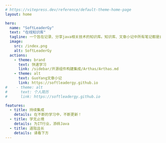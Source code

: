 ```yaml
---
# https://vitepress.dev/reference/default-theme-home-page
layout: home

hero:
  name: "SoftLeaderGy"
  text: "在线知识库"
  tagline: 一个旨在记录、分享java相关技术的知识库。知识库、文章小记中所有笔记都是自己学习、工作中所写，如有问题，请多多指教～
  image:
    src: /index.png
    alt: SoftLeaderGy
  actions:
    - theme: brand
      text: 快速学习
      link: /sidebar/开源组件构建集成/Arthas/Arthas.md
    - theme: alt
      text: GuoYang文章小记
      link: https://softleadergy.github.io
#    - theme: alt
#      text: 个人简历
#      link: https://softleadergy.github.io

features:
  - title: 持续集成
    details: 在不断的学习中，不断更新！
  - title: 学无止境
    details: 为IT行业，添砖Java
  - title: 道阻且长
    details: 请看下方
---
```


[//]: # ( 个人简历链接备份)
[//]: # (      { icon: { svg: '<svg t="1716279493144" class="icon" viewBox="0 0 1024 1024" version="1.1" xmlns="http://www.w3.org/2000/svg" p-id="5563" width="200" height="200"><path d="M241.32228 671.433898a31.312155 31.312155 0 0 0 32.091306 30.09473h480.152178a30.143428 30.143428 0 1 0 0-60.189461h-480.152178a31.214761 31.214761 0 0 0-32.091306 30.094731z m512.292181 122.278105h-480.152178a30.143428 30.143428 0 1 0 0 60.189462h480.152178a30.143428 30.143428 0 1 0 0-60.189462z" p-id="5564"></path><path d="M623.301355 0h-467.490964A62.673007 62.673007 0 0 0 93.088686 62.429523v899.140954a62.673007 62.673007 0 0 0 62.721705 62.429523h712.534145a62.673007 62.673007 0 0 0 62.721704-62.429523V305.963097L623.447446 0z m40.808065 128.900894l144.532624 143.753472h-133.721895a11.005516 11.005516 0 0 1-10.810729-10.762032z m203.894237 832.71828H155.615603V62.575613h443.142476l2.434849 2.434849v196.930569a73.58113 73.58113 0 0 0 73.532433 73.045463h193.229599v626.48659z" p-id="5565"></path><path d="M385.41663 317.942553a95.981739 95.981739 0 1 0-96.12783-95.981739 95.933042 95.933042 0 0 0 96.12783 95.981739z m0-139.370744a43.389005 43.389005 0 1 1-43.389005 43.389005 43.389005 43.389005 0 0 1 43.389005-43.486399z m-104.747194 304.843066a30.046034 30.046034 0 0 0 30.094731-30.09473 76.405554 76.405554 0 0 1 149.304926 0 30.094731 30.094731 0 0 0 60.189462 0 135.718471 135.718471 0 0 0-269.68385 0 30.046034 30.046034 0 0 0 30.338216 30.192124z" p-id="5566"></path></svg><title>我的简历</title>'}, )
[//]: # (              link: '/resume/')
[//]: # (      },)

<script setup>

import { VPTeamMembers } from 'vitepress/theme';
import { defineConfig } from 'vitepress';
const base = '/knowledge-base/';

const members = [

  {
    avatar: base + 'Idea.png',
    name: '是洋',
    title: '个人介绍',
    links: [
      { icon: { svg: '<svg t="1715668518501" class="icon" viewBox="0 0 1024 1024" version="1.1" xmlns="http://www.w3.org/2000/svg" p-id="20772" width="200" height="200"><path d="M213.333333 853.333333H85.333333a42.666667 42.666667 0 0 1-42.666666-42.666666V213.333333a42.666667 42.666667 0 0 1 42.666666-42.666666h618.666667v64H106.666667v554.666666h106.666666v64z m704-64V234.666667h-64V170.666667h85.333334a42.666667 42.666667 0 0 1 42.666666 42.666666v597.333334a42.666667 42.666667 0 0 1-42.666666 42.666666H320v-64h597.333333z" fill="#1A1A1A" p-id="20773"></path><path d="M569.749333 387.733333a29.546667 29.546667 0 0 1 15.658667 38.741334l-84.650667 199.381333a29.546667 29.546667 0 0 1-54.378666-23.082667l84.650666-199.402666a29.546667 29.546667 0 0 1 38.72-15.637334z m-246.506666-5.269333l11.605333 11.605333a21.333333 21.333333 0 0 1 0 30.165334l-82.453333 82.432 82.56 82.56a21.333333 21.333333 0 0 1 0 30.165333l-11.605334 11.605333a21.333333 21.333333 0 0 1-30.165333 0L184.106667 521.92a21.290667 21.290667 0 0 1-4.224-5.973333l-0.085334-0.213334a21.333333 21.333333 0 0 1 4.202667-24.192l109.077333-109.077333a21.333333 21.333333 0 0 1 30.165334 0z m405.504 3.648l2.389333 2.133333 97.493333 97.493334c7.317333 7.317333 9.984 17.557333 8 26.986666l-0.853333 3.114667-0.085333 0.213333c-1.045333 3.2-2.645333 6.250667-4.821334 9.002667l-2.346666 2.666667-97.493334 97.472a29.546667 29.546667 0 0 1-43.925333-39.381334l2.154667-2.410666 76.757333-76.736-76.650667-76.629334A29.546667 29.546667 0 0 1 728.746667 386.133333z" fill="#02BBAC" p-id="20774"></path></svg><title>我的简历</title>'}, 
              link: base + '专业技能.pdf'
      },
      { icon: 'github', link: 'https://github.com/SoftLeaderGy' },
      {
        icon: {
          svg: '<svg t="1712735275883" class="icon" viewBox="0 0 1024 1024" version="1.1" xmlns="http://www.w3.org/2000/svg" p-id="4382" width="200" height="200"><path d="M512 1024C229.2224 1024 0 794.7776 0 512S229.2224 0 512 0s512 229.2224 512 512-229.2224 512-512 512z m259.1488-568.8832H480.4096a25.2928 25.2928 0 0 0-25.2928 25.2928l-0.0256 63.2064c0 13.952 11.3152 25.2928 25.2672 25.2928h177.024c13.9776 0 25.2928 11.3152 25.2928 25.2672v12.6464a75.8528 75.8528 0 0 1-75.8528 75.8528H366.592a25.2928 25.2928 0 0 1-25.2672-25.2928v-240.1792a75.8528 75.8528 0 0 1 75.8272-75.8528h353.9456a25.2928 25.2928 0 0 0 25.2672-25.2928l0.0768-63.2064a25.2928 25.2928 0 0 0-25.2672-25.2928H417.152a189.6192 189.6192 0 0 0-189.6192 189.6448v353.9456c0 13.9776 11.3152 25.2928 25.2928 25.2928h372.9408a170.6496 170.6496 0 0 0 170.6496-170.6496v-145.408a25.2928 25.2928 0 0 0-25.2928-25.2672z" fill="#C71D23" p-id="4383"></path></svg><title>Gitee</title>'
        },
        link: 'https://gitee.com/softleadergy',
      },

    ]
  },
  {
    avatar: base + 'Webstorm.png',
    name: '不是阳',
    title: '联系方式',
    links: [
      { icon: { svg: '<svg t="1715652975323" class="icon" viewBox="0 0 1040 1024" version="1.1" xmlns="http://www.w3.org/2000/svg" p-id="4318" width="200" height="200"><path d="M818.97651 64.224744 204.713428 64.224744c-113.073288 0-204.714452 93.713358-204.714452 209.238488l0 413.642878c0 115.52513 91.641163 208.357422 204.714452 208.357422l614.262058 0c113.134687 0 204.771757-92.833315 204.771757-208.357422L1023.747243 273.463232C1023.748267 157.939125 932.110173 64.224744 818.97651 64.224744zM709.783599 482.420311l249.786996-150.083204 0 296.587905L709.783599 482.420311zM204.713428 128.026862l614.262058 0c72.988338 0 133.375683 58.618049 139.984195 132.059712L511.875157 528.771989 64.50206 259.912611C71.221088 186.55179 131.840724 128.026862 204.713428 128.026862zM63.87375 332.154959l250.091942 150.266375L63.87375 629.103068 63.87375 332.154959zM818.97651 831.417867 204.713428 831.417867c-72.79391 0-133.36238-57.398268-140.190903-130.530892l309.642223-181.605128c0.189312-0.11461 0.370437-0.23843 0.555655-0.356111l121.31295 72.890101c4.840238 2.889817 10.308787 4.397147 15.84078 4.397147 5.529947 0 10.997472-1.50733 15.838733-4.397147l121.314996-72.891124c0.186242 0.118704 0.367367 0.242524 0.557702 0.357134l309.352627 181.435259C952.219163 773.930571 891.884007 831.417867 818.97651 831.417867z" p-id="4319"></path></svg><title>邮箱</title>'}, 
              link: 'mailto:826044698@qq.com'
      },
      { icon: { svg: '<svg t="1715590711059" class="icon" viewBox="0 0 1024 1024" version="1.1" xmlns="http://www.w3.org/2000/svg" p-id="10599" width="200" height="200"><path d="M853.534249 449.917741c0 0 21.811948-24.127762 21.811948-68.442375 0-44.336764-51.599359-68.444389-51.599359-68.444389 0-80.230876-34.355606-139.829862-68.421231-182.516357C663.375705 15.351199 504.34271 16.441646 504.34271 16.441646S346.066886 19.539802 253.405123 130.515627c-35.9364 43.021785-68.46654 99.634377-68.46654 182.516357 0 0-51.5762 24.107625-51.5762 68.444389 0 44.313606 21.834099 68.442375 21.834099 68.442375S2.445384 541.199078 2.445384 723.692277c0 66.551463 46.922421 68.444389 65.457996 68.444389 30.679502 0 65.459003-45.628586 65.459003-45.628586s-2.318835 52.223622 43.669206 91.259185c0 0-60.534374 21.56627-60.534374 91.257172 0 69.691908 99.234648 98.343563 191.449358 91.259185 100.103581-7.685482 196.398152-68.445396 196.398152-68.445396s104.983908 65.459003 205.352297 68.445396c77.357253 2.29467 182.516357-21.567277 182.516357-91.259185 0-69.690901-60.512222-91.257172-60.512222-91.257172 45.987034-39.035564 43.647054-91.259185 43.647054-91.259185s31.817272 44.426376 62.49476 45.628586c26.826189 1.048158 68.444389-24.707723 68.444389-91.259185C1006.285346 497.865162 853.534249 449.917741 853.534249 449.917741zM915.026161 700.87748c-11.518658 9.025634-50.038701-23.369585-68.442375-45.626572-12.076467-14.594663-22.837954 22.811776-22.837954 22.811776s-11.586119 138.247053-78.914889 173.005409c0 0-9.8261 22.813789 2.762867 24.774176 22.679875 3.56434 67.262317 41.597055 63.875187 60.087321-2.540347 14.060012-89.053121 13.034006-147.403581-6.90616-121.914523-41.619207-159.723712-68.442375-159.723712-68.442375s-30.500278 31.591732-159.678402 68.442375c-43.869574 12.521506-134.303121 14.059005-136.888778 0-3.408274-18.491272 55.342922-49.615814 78.269482-53.180153 12.744026-1.960387 2.806163-24.774176 2.806163-24.774176C220.742075 816.309737 184.938583 678.062684 184.938583 678.062684s-7.707633-34.443204-22.792645-22.811776c-19.470962 14.992379-54.874725 59.641275-68.442375 45.626572-19.405515-20.029778 10.026468-69.312316 33.930704-103.777671 32.373067-46.743197 89.140719-82.278861 115.54402-101.552475 10.58327-7.707633 0-22.814796 0-22.814796s-35.403763-24.975552-35.403763-68.442375c0-47.012033 68.444389-45.629593 68.444389-45.629593 0-251.517548 231.041724-250.959739 231.041724-250.959739s225.249168-1.315987 225.249168 250.959739c0 0 68.421231-1.38244 68.421231 45.629593 0 43.466824-32.440528 68.442375-32.440528 68.442375s-10.492652 15.107163 0 22.814796c26.09117 19.273615 103.75854 54.809278 135.796318 101.552475C927.905108 631.565164 935.234156 685.015161 915.026161 700.87748z" p-id="10600"></path></svg><title>QQ</title>'}, 
              link: 'https://qm.qq.com/q/1Z60wZLiNu'
      },
      { icon: { svg: '<svg t="1715590852306" class="icon" viewBox="0 0 1309 1024" version="1.1" xmlns="http://www.w3.org/2000/svg" p-id="13080" width="200" height="200"><path d="M1147.26896 912.681417l34.90165 111.318583-127.165111-66.823891a604.787313 604.787313 0 0 1-139.082747 22.263717c-220.607239 0-394.296969-144.615936-394.296969-322.758409s173.526026-322.889372 394.296969-322.889372C1124.219465 333.661082 1309.630388 478.669907 1309.630388 656.550454c0 100.284947-69.344929 189.143369-162.361428 256.130963zM788.070086 511.869037a49.11114 49.11114 0 0 0-46.360916 44.494692 48.783732 48.783732 0 0 0 46.360916 44.494693 52.090549 52.090549 0 0 0 57.983885-44.494693 52.385216 52.385216 0 0 0-57.983885-44.494692z m254.985036 0a48.881954 48.881954 0 0 0-46.09899 44.494692 48.620028 48.620028 0 0 0 46.09899 44.494693 52.385216 52.385216 0 0 0 57.983886-44.494693 52.58166 52.58166 0 0 0-57.951145-44.494692z m-550.568615 150.018161a318.567592 318.567592 0 0 0 14.307712 93.212943c-14.307712 1.080445-28.746387 1.768001-43.283284 1.768001a827.293516 827.293516 0 0 1-162.394168-22.296458l-162.001279 77.955749 46.328175-133.811485C69.410411 600.858422 0 500.507993 0 378.38496 0 166.683208 208.689602 0 463.510935 0c227.908428 0 427.594322 133.18941 467.701752 312.379588a427.463358 427.463358 0 0 0-44.625655-2.619261c-220.24709 0-394.100524 157.74498-394.100525 352.126871zM312.90344 189.143369a64.270111 64.270111 0 0 0-69.803299 55.659291 64.532037 64.532037 0 0 0 69.803299 55.659292 53.694846 53.694846 0 0 0 57.852923-55.659292 53.465661 53.465661 0 0 0-57.852923-55.659291z m324.428188 0a64.040926 64.040926 0 0 0-69.574114 55.659291 64.302852 64.302852 0 0 0 69.574114 55.659292 53.694846 53.694846 0 0 0 57.951145-55.659292 53.465661 53.465661 0 0 0-57.951145-55.659291z" p-id="13081"></path></svg><title>微信</title>'}, 
              link: base + '微信添加.jpg'
      },
    ]
  }


]

</script>
[//]: # (# Our Team)
[//]: # (Say hello to our awesome team.)
<VPTeamMembers size="small" :members="members" />
